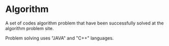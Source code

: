 # Algorithm

A set of codes algorithm problem that have been successfully solved at the algorithm problem site.

Problem solving uses "JAVA" and "C++" languages.
